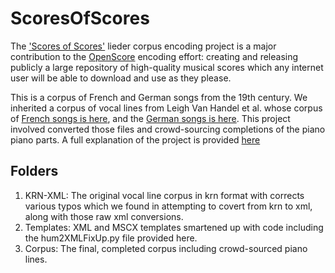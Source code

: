 # ScoresOfScores

The ['Scores of Scores'](https://fourscoreandmore.org/scores-of-scores/) lieder corpus encoding project is a major contribution to the [OpenScore](https://openscore.cc/) encoding effort: creating and releasing publicly a large repository of high-quality musical scores which any internet user will be able to download and use as they please.

This is a corpus of French and German songs from the 19th century. We inherited a corpus of vocal lines from Leigh Van Handel et al. whose corpus of [French songs is here](https://github.com/leighvh1/19th-century-art-songs-by-French-composers), and the [German songs is here](https://github.com/leighvh1/19th-century-art-songs-by-German-composers). This project involved converted those files and crowd-sourcing completions of the piano piano parts. A full explanation of the project is provided [here](https://fourscoreandmore.org/scores-of-scores/)

## Folders

1. KRN-XML: The original vocal line corpus in krn format with corrects various typos which we found in attempting to covert from krn to xml, along with those raw xml conversions.
2. Templates: XML and MSCX templates smartened up with code including the hum2XMLFixUp.py file provided here.
3. Corpus: The final, completed corpus including crowd-sourced piano lines.
